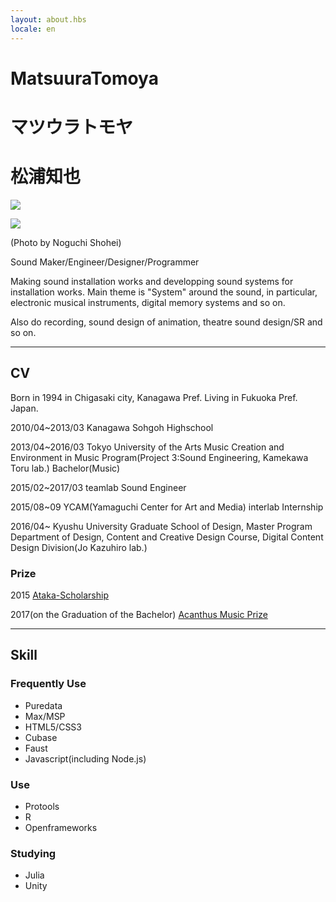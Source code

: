 ```yaml
---
layout: about.hbs
locale: en
---
```


# MatsuuraTomoya

# マツウラトモヤ

# 松浦知也

![]({{config.root}}assets/img/profile2.jpg)

![]({{config.root}}assets/img/profile.jpg)

(Photo by Noguchi Shohei)

Sound Maker/Engineer/Designer/Programmer

Making sound installation works and developping sound systems for installation works.
Main theme is "System" around the sound, in particular, electronic musical instruments, digital memory systems and so on.

Also do recording, sound design of animation, theatre sound design/SR and so on.

---

## CV

Born in 1994 in Chigasaki city, Kanagawa Pref. Living in Fukuoka Pref. Japan.

2010/04~2013/03 Kanagawa Sohgoh Highschool

2013/04~2016/03 Tokyo University of the Arts Music Creation and Environment in Music Program(Project 3:Sound Engineering, Kamekawa Toru lab.) Bachelor(Music)

2015/02~2017/03 teamlab Sound Engineer

2015/08~09 YCAM(Yamaguchi Center for Art and Media) interlab Internship

2016/04~ Kyushu University Graduate School of Design, Master Program Department of Design, Content and Creative Design Course, Digital Content Design Division(Jo Kazuhiro lab.)

### Prize

2015 [Ataka-Scholarship](http://www.geidai.ac.jp/life/scholarship/geidai_scholarship)

2017(on the Graduation of the Bachelor) [Acanthus Music Prize](http://www.geidai.ac.jp/information/prize/acanthus)


---

## Skill

### Frequently Use

- Puredata
- Max/MSP
- HTML5/CSS3
- Cubase
- Faust
- Javascript(including Node.js)

### Use

- Protools
- R
- Openframeworks

### Studying

- Julia
- Unity
